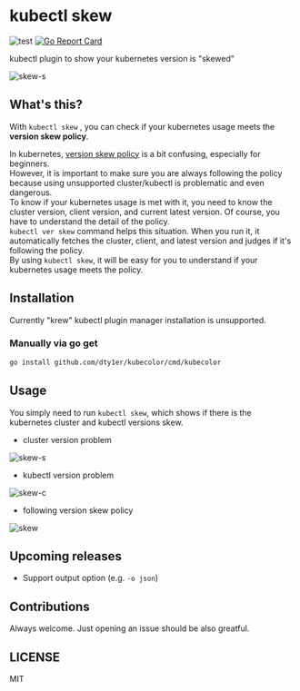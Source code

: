 # kubectl skew

![test](https://github.com/dty1er/kubectl-skew/workflows/test/badge.svg?branch=main)
[![Go Report Card](https://goreportcard.com/badge/github.com/dty1er/kubectl-skew)](https://goreportcard.com/report/github.com/dty1er/kubectl-skew)

kubectl plugin to show your kubernetes version is "skewed"

![skew-s](https://user-images.githubusercontent.com/60682957/105196269-cb50a900-5b7e-11eb-9505-4d0f14a4ca84.png)

## What's this?

With `kubectl skew` , you can check if your kubernetes usage meets the __version skew policy__.

In kubernetes, [version skew policy](https://kubernetes.io/docs/setup/release/version-skew-policy/) is a bit confusing, especially for beginners.<br>
However, it is important to make sure you are always following the policy because using unsupported cluster/kubectl is problematic and even dangerous.<br>
To know if your kubernetes usage is met with it, you need to know the cluster version, client version, and current latest version. Of course, you have to understand the detail of the policy.<br>
`kubectl ver skew` command helps this situation. When you run it, it automatically fetches the cluster, client, and latest version and judges if it's following the policy.<br>
By using `kubectl skew`, it will be easy for you to understand if your kubernetes usage meets the policy.

## Installation

Currently "krew" kubectl plugin manager installation is unsupported.

### Manually via go get

```sh
go install github.com/dty1er/kubecolor/cmd/kubecolor
```

## Usage

You simply need to run `kubectl skew`, which shows if there is the kubernetes cluster and kubectl versions skew.

* cluster version problem

![skew-s](https://user-images.githubusercontent.com/60682957/105196269-cb50a900-5b7e-11eb-9505-4d0f14a4ca84.png)

* kubectl version problem

![skew-c](https://user-images.githubusercontent.com/60682957/105197817-5d0ce600-5b80-11eb-8505-f47afad7dad3.png)

* following version skew policy

![skew](https://user-images.githubusercontent.com/60682957/105196273-cc81d600-5b7e-11eb-99d9-31ef0213b9bb.png)

## Upcoming releases

* Support output option (e.g. `-o json`)

## Contributions

Always welcome. Just opening an issue should be also greatful.

## LICENSE

MIT

